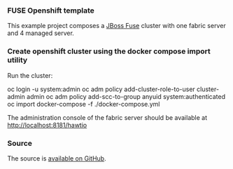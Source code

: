 ### FUSE Openshift template

This example project composes a [JBoss Fuse](http://www.jboss.org/products/fuse/overview/) cluster with one fabric server and 4 managed server.

### Create openshift cluster using the docker compose import utility

Run the cluster:

oc login -u system:admin
oc adm policy add-cluster-role-to-user cluster-admin admin
oc adm policy add-scc-to-group anyuid system:authenticated
oc import docker-compose -f ./docker-compose.yml

The administration console of the fabric server should be available at [http://localhost:8181/hawtio](http://localhost:8181/hawtio)

### Source

The source is [available on GitHub](https://github.com/dwi67/docker-jboss-fuse-6.3).
